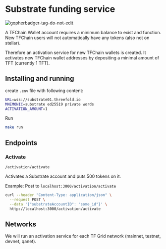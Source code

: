 # Substrate funding service

<a href='https://github.com/jpoles1/gopherbadger' target='_blank'>![gopherbadger-tag-do-not-edit](https://img.shields.io/badge/Go%20Coverage-72%25-brightgreen.svg?longCache=true&style=flat)</a>

A TFChain Wallet account requires a minimum balance to exist and function. New TFChain users will not automatically have any tokens (also not on stellar).

Therefore an activation service for new TFChain wallets is created. It activates new TFChain wallet addresses by depositing a minimal amount of TFT (currently 1 TFT).

## Installing and running

create `.env` file with following content:

```bash
URL=wss://substrate01.threefold.io
MNEMONIC=substrate ed25519 private words
ACTIVATION_AMOUNT=1
```

Run

```bash
make run
```

## Endpoints

### Activate

`/activation/activate`

Activates a Substrate account and puts 500 tokens on it.

Example: Post to `localhost:3000/activation/activate`

```sh
curl --header "Content-Type: application/json" \
  --request POST \
  --data '{"substrateAccountID": "some_id"}' \
  http://localhost:3000/activation/activate
```

## Networks

We will run an activation service for each TF Grid network (mainnet, testnet, devnet, qanet).

